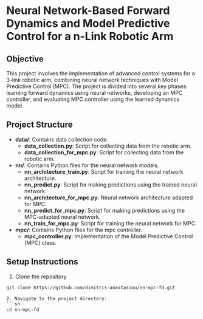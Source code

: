 # Neural Network-Based Forward Dynamics and Model Predictive Control for a n-Link Robotic Arm

## Objective
This project involves the implementation of advanced control systems for a 3-link robotic arm, combining neural network techniques with Model Predictive Control (MPC). The project is divided into several key phases: learning forward dynamics using neural networks, developing an MPC controller, and evaluating MPC controller using the learned dynamics model.

## Project Structure
- **data/**: Contains data collection code.
  - **data_collection.py**: Script for collecting data from the robotic arm.
  - **data_collection_for_mpc.py**: Script for collecting data from the robotic arm.
- **nn/**: Contains Python files for the neural network models.
  - **nn_architecture_train.py**: Script for training the neural network architecture.
  - **nn_predict.py**: Script for making predictions using the trained neural network.
  - **nn_architecture_for_mpc.py**: Neural network architecture adapted for MPC.
  - **nn_predict_for_mpc.py**: Script for making predictions using the MPC-adapted neural network.
  - **nn_train_for_mpc.py**: Script for training the neural network for MPC.
- **mpc/**: Contains Python files for the mpc controller.
  - **mpc_controller.py**: Implementation of the Model Predictive Control (MPC) class.
 
## Setup Instructions

1. Clone the repository
  ```sh
  git clone https://github.com/dimitris-anastasiou/nn-mpc-fd.git

2. Navigate to the project directory:
  ```sh
  cd nn-mpc-fd
